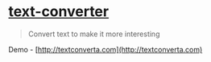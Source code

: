 # [text-converter](http://textconverta.com)

> Convert text to make it more interesting

Demo - [http://textconverta.com](http://textconverta.com)
